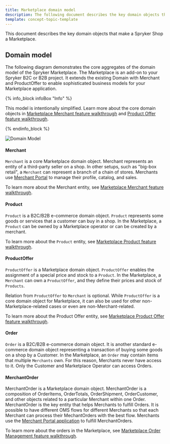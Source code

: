 ```yaml
---
title: Marketplace domain model
description: The following document describes the key domain objects that make a Spryker Shop a Marketplace.
template: concept-topic-template
---
```

This document describes the key domain objects that make a Spryker Shop a Marketplace.

## Domain model
The following diagram demonstrates the core aggregates of the domain model of the Spryker Marketplace.
The Marketplace is an add-on to your Spryker B2C or B2B project.
It extends the existing Domain with Merchant and ProductOffer to enable sophisticated business models for your Marketplace application.

{% info_block infoBox "Info" %}

This model is intentionally simplified. Learn more about the core domain objects in [Marketplace Merchant feature walkthrough](/docs/marketplace/dev/feature-walkthroughs/{{site.version}}/marketplace-merchant-feature-walkthrough.html) and [Product Offer feature walkthrough](/docs/marketplace/dev/feature-walkthroughs/{{site.version}}/marketplace-product-offer-feature-walkthrough/marketplace-product-offer-feature-walkthrough.html).

{% endinfo_block %}

![Domain Model](https://confluence-connect.gliffy.net/embed/image/02c4183f-2823-4371-ba91-aa5f9585998b.png?utm_medium=live&utm_source=custom)

#### Merchant
`Merchant` is a core Marketplace domain object. Merchant represents an entity of a third-party seller on a shop. In other setups, such as "big-box retail", a `Merchant` can represent a branch of a chain of stores.
Merchants use [Merchant Portal](/docs/marketplace/dev/architecture-overview/marketplace-merchant-portal-architecture-overview.html) to manage their profile, catalog, and sales.

To learn more about the Merchant entity, see [Marketplace Merchant feature walkthrough](/docs/marketplace/dev/feature-walkthroughs/{{site.version}}/marketplace-merchant-feature-walkthrough.html).

#### Product
`Product` is a B2C/B2B e-commerce domain object. `Product` represents some goods or services that a customer can buy in a shop. In the Marketplace, a `Product` can be owned by a Marketplace operator or can be created by a merchant.

To learn more about the `Product` entity, see [Marketplace Product feature walkthrough](/docs/marketplace/dev/feature-walkthroughs/{{site.version}}/marketplace-product-feature-walkthrough.html).

#### ProductOffer
`ProductOffer` is a Marketplace domain object. `ProductOffer` enables the assignment of a special price and stock to a `Product`. In the Marketplace, a `Merchant` can own a `ProductOffer`, and they define their prices and stock of `Products`.

Relation from `ProductOffer` to `Merchant` is optional. While `ProductOffer` is a core domain object for Marketplace, it can also be used for other non-Marketplace-related cases or even are non-Merchant-related.

To learn more about the Product Offer entity, see [Marketplace Product Offer feature walkthrough](/docs/marketplace/dev/feature-walkthroughs/{{site.version}}/marketplace-product-offer-feature-walkthrough/marketplace-product-offer-feature-walkthrough.html).

#### Order
`Order` is a B2C/B2B e-commerce domain object. It is another standard e-commerce domain object representing a transaction of buying some goods on a shop by a Customer. In the Marketplace, an `Order` may contain items that multiple `Merchants` own. For this reason, Merchants never have access to it. Only the Customer and Marketplace Operator can access Orders.

#### MerchantOrder
MerchantOrder is a Marketplace domain object. MerchantOrder is a composition of OrderItems, OrderTotals, OrderShipment, OrderCustomer, and other objects related to a particular Merchant within one Order. MerchantOrder is the key entity that helps Merchants to fulfill Orders. It is possible to have different OMS flows for different Merchants so that each Merchant can process their MechantOrders with the best flow. Merchants use the [Merchant Portal application](/docs/marketplace/dev/architecture-overview/marketplace-merchant-portal-architecture-overview.html) to fulfill MerchantOrders.

To learn more about the orders in the Marketplace, see [Marketplace Order Management feature walkthrough](/docs/marketplace/dev/feature-walkthroughs/{{site.version}}/marketplace-order-management-feature-walkthrough/marketplace-order-management-feature-walkthrough.html).
